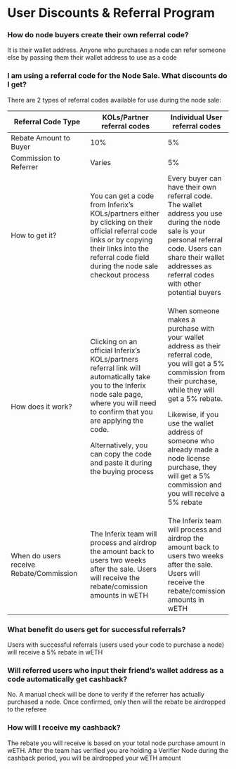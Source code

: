 # User Discounts & Referral Program

### **How do node buyers create their own referral code?**

It is their wallet address. Anyone who purchases a node can refer someone else by passing them their wallet address to use as a code

### I am using a referral code for the Node Sale. What discounts do I get? <a href="#i-am-using-a-referral-code-for-the-node-sale.-what-discounts-do-i-get" id="i-am-using-a-referral-code-for-the-node-sale.-what-discounts-do-i-get"></a>

There are 2 types of referral codes available for use during the node sale:

<table><thead><tr><th width="201">Referral Code Type</th><th width="242">KOLs/Partner referral codes</th><th>Individual User referral codes</th></tr></thead><tbody><tr><td>Rebate Amount to Buyer</td><td>10%</td><td>5%</td></tr><tr><td>Commission to Referrer</td><td>Varies</td><td>5%</td></tr><tr><td>How to get it?</td><td>You can get a code from Inferix’s KOLs/partners either by clicking on their official referral code links or by copying their links into the referral code field during the node sale checkout process</td><td>Every buyer can have their own referral code. The wallet address you use during the node sale is your personal referral code. Users can share their wallet addresses as referral codes with other potential buyers</td></tr><tr><td>How does it work?</td><td><p>Clicking on an official Inferix’s KOLs/partners referral link will automatically take you to the Inferix node sale page, where you will need to confirm that you are applying the code.</p><p>Alternatively, you can copy the code and paste it during the buying process</p></td><td><p>When someone makes a purchase with your wallet address as their referral code, you will get a 5% commission from their purchase, while they will get a 5% rebate.</p><p>Likewise, if you use the wallet address of someone who already made a node license purchase, they will get a 5% commission and you will receive a 5% rebate</p></td></tr><tr><td>When do users receive Rebate/Commission</td><td>The Inferix team will process and airdrop the amount back to users two weeks after the sale. Users will receive the rebate/comission amounts in wETH</td><td>The Inferix team will process and airdrop the amount back to users two weeks after the sale. Users will receive the rebate/comission amounts in wETH</td></tr></tbody></table>

### What benefit do users get for successful referrals? <a href="#what-benefit-do-users-get-for-successful-referrals" id="what-benefit-do-users-get-for-successful-referrals"></a>

Users with successful referrals (users used your code to purchase a node) will receive a 5% rebate in wETH

### Will referred users who input their friend’s wallet address as a code automatically get cashback? <a href="#will-referred-users-who-input-their-friends-wallet-address-as-a-code-automatically-get-cashback" id="will-referred-users-who-input-their-friends-wallet-address-as-a-code-automatically-get-cashback"></a>

No. A manual check will be done to verify if the referrer has actually purchased a node. Once confirmed, only then will the rebate be airdropped to the referee

### How will I receive my cashback? <a href="#how-will-i-receive-my-cashback" id="how-will-i-receive-my-cashback"></a>

The rebate you will receive is based on your total node purchase amount in wETH. After the team has verified you are holding a Verifier Node during the cashback period, you will be airdropped your wETH amount

